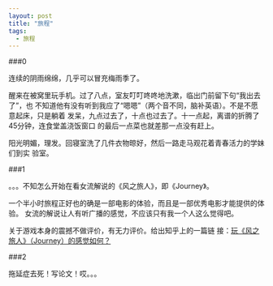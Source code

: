 ```yaml
---
layout: post
title: "旅程"
tags: 
  - 旅程
---
```


###0

连续的阴雨绵绵，几乎可以冒充梅雨季了。

醒来在被窝里玩手机。过了八点，室友叮叮咚咚地洗漱，临出门前留下句“我出去了”，也
不知道他有没有听到我应了“嗯嗯”（两个音不同，脑补英语）。不是不愿意起床，只是躺着
发呆，九点过去了，十点也过去了。十一点起，离谱的折腾了45分钟，连食堂盖浇饭窗口
的最后一点菜也就差那一点没有赶上。

阳光明媚，理发。回寝室洗了几件衣物晾好，然后一路走马观花着青春活力的学妹们到实
验室。

###1

。。。不知怎么开始在看女流解说的《风之旅人》，即《Journey》。

一个半小时旅程正好也的确是一部电影的体验，而且是一部优秀电影才能提供的体验。
女流的解说让人有听广播的感觉，不应该只有我一个人这么觉得吧。

关于游戏本身的震撼不做评价，有无力评价。给出知乎上的一篇链
接：[玩《风之旅人》（Journey）的感觉如何？](http://www.zhihu.com/question/20131394)

###2

拖延症去死！写论文！哎。。。

